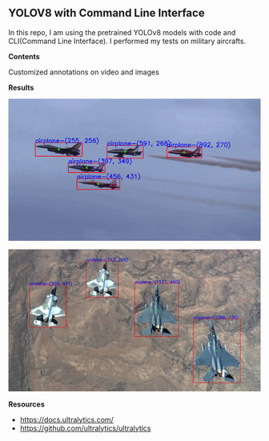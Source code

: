 ## YOLOV8 with Command Line Interface

In this repo, I am using the pretrained YOLOv8 models with code and CLI(Command Line Interface). I performed my tests on military aircrafts.

**Contents**

Customized annotations on video and images

**Results**

![alt-text](https://github.com/muhammedenesbalci/YOLOv8-Object-Detection/blob/main/datas/test_video_result_gif.gif?raw=true)

![alt-text](https://github.com/muhammedenesbalci/YOLOv8-Object-Detection/blob/main/datas/test_img_result_customized.jpg?raw=true)

**Resources**

 - https://docs.ultralytics.com/
 - https://github.com/ultralytics/ultralytics